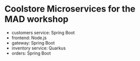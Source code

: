 # Coolstore Microservices for the MAD workshop

* customers service: Spring Boot
* frontend: Node.js
* gateway: Spring Boot
* inventory service: Quarkus
* orders: Spring Boot